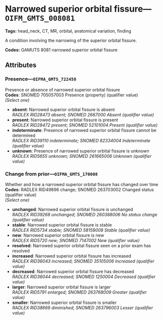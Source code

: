 # Narrowed superior orbital fissure—`OIFM_GMTS_008081`

**Tags:** head_neck, CT, MR, orbital, anatomical variation, finding

A condition involving the narrowing of the superior orbital fissure.

**Codes:** GAMUTS 8081 narrowed superior orbital fissure

## Attributes

### Presence—`OIFMA_GMTS_722458`

Presence or absence of narrowed superior orbital fissure  
**Codes**: SNOMED 705057003 Presence (property) (qualifier value)  
*(Select one)*

- **absent**: Narrowed superior orbital fissure is absent  
_RADLEX RID28473 absent; SNOMED 2667000 Absent (qualifier value)_
- **present**: Narrowed superior orbital fissure is present  
_RADLEX RID28472 present; SNOMED 52101004 Present (qualifier value)_
- **indeterminate**: Presence of narrowed superior orbital fissure cannot be determined  
_RADLEX RID39110 indeterminate; SNOMED 82334004 Indeterminate (qualifier value)_
- **unknown**: Presence of narrowed superior orbital fissure is unknown  
_RADLEX RID5655 unknown; SNOMED 261665006 Unknown (qualifier value)_

### Change from prior—`OIFMA_GMTS_170008`

Whether and how a narrowed superior orbital fissure has changed over time  
**Codes**: RADLEX RID49896 change; SNOMED 263703002 Changed status (qualifier value)  
*(Select one)*

- **unchanged**: Narrowed superior orbital fissure is unchanged  
_RADLEX RID39268 unchanged; SNOMED 260388006 No status change (qualifier value)_
- **stable**: Narrowed superior orbital fissure is stable  
_RADLEX RID5734 stable; SNOMED 58158008 Stable (qualifier value)_
- **new**: Narrowed superior orbital fissure is new  
_RADLEX RID5720 new; SNOMED 7147002 New (qualifier value)_
- **resolved**: Narrowed superior orbital fissure seen on a prior exam has resolved  
- **increased**: Narrowed superior orbital fissure has increased  
_RADLEX RID36043 increased; SNOMED 35105006 Increased (qualifier value)_
- **decreased**: Narrowed superior orbital fissure has decreased  
_RADLEX RID36044 decreased; SNOMED 1250004 Decreased (qualifier value)_
- **larger**: Narrowed superior orbital fissure is larger  
_RADLEX RID5791 enlarged; SNOMED 263768009 Greater (qualifier value)_
- **smaller**: Narrowed superior orbital fissure is smaller  
_RADLEX RID38669 diminished; SNOMED 263796003 Lesser (qualifier value)_